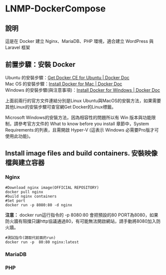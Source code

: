 # LNMP-DockerCompose
## 說明
這是在 Docker 建立 Nginx、MariaDB、PHP 環境，適合建立 WordPress 與 Laravel 框架

## 前置步驟：安裝 Docker 

Ubuntu 的安裝步驟：[Get Docker CE for Ubuntu | Docker Doc](https://docs.docker.com/install/linux/docker-ce/ubuntu/)  
Mac OS 的安裝步驟：[Install Docker for Mac | Docker Doc](https://docs.docker.com/docker-for-mac/install/)  
Windows 的安裝步驟(與注意事項)：[Install Docker for Windows | Docker Doc](https://docs.docker.com/docker-for-windows/install/)  

上面前兩行的官方文件連結分別是Linux Ubuntu與MacOS的安裝方法，如果需要其他Linux的安裝步驟可查官網Get Docker的Linux標籤。

Microsoft Windows的安裝方法，因為相容性的問題所以有 Win 版本與功能限制，請參考官方文件的 What to know before you install 章節中，System Requirements:的列表，且需開啟 Hyper-V (這表示 Windows 必需要Pro版才可使用此功能)。

## Install image files and build containers. 安裝映像檔與建立容器

### Nginx

	#Download nginx image(OFFICIAL REPOSITORY)
	docker pull nginx
	#build nginx containers
	#Set port
	docker run -p 8080:80 -d nginx

**注意：** docker run這行指令的 -p 8080:80 會把預設的80 PORT為8080，如果防火牆有阻擋只讓http協議通過80，有可能無法開啟網站，請手動將8080加入防火牆。

	#測試指令(請取代前面的run)
	docker run -p  80:80 nginx:latest


### MariaDB

### PHP



